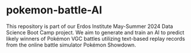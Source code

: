 # pokemon-battle-AI
This repository is part of our Erdos Institute May-Summer 2024 Data Science Boot Camp project. We aim to generate and train an AI to predict likely winners of Pokémon VGC battles utilizing text-based replay records from the online battle simulator Pokémon Showdown.
